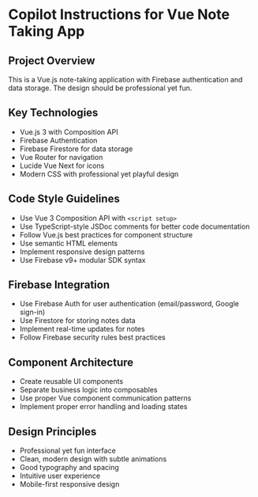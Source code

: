# Copilot Instructions for Vue Note Taking App

<!-- Use this file to provide workspace-specific custom instructions to Copilot. For more details, visit https://code.visualstudio.com/docs/copilot/copilot-customization#_use-a-githubcopilotinstructionsmd-file -->

## Project Overview
This is a Vue.js note-taking application with Firebase authentication and data storage. The design should be professional yet fun.

## Key Technologies
- Vue.js 3 with Composition API
- Firebase Authentication
- Firebase Firestore for data storage
- Vue Router for navigation
- Lucide Vue Next for icons
- Modern CSS with professional yet playful design

## Code Style Guidelines
- Use Vue 3 Composition API with `<script setup>`
- Use TypeScript-style JSDoc comments for better code documentation
- Follow Vue.js best practices for component structure
- Use semantic HTML elements
- Implement responsive design patterns
- Use Firebase v9+ modular SDK syntax

## Firebase Integration
- Use Firebase Auth for user authentication (email/password, Google sign-in)
- Use Firestore for storing notes data
- Implement real-time updates for notes
- Follow Firebase security rules best practices

## Component Architecture
- Create reusable UI components
- Separate business logic into composables
- Use proper Vue component communication patterns
- Implement proper error handling and loading states

## Design Principles
- Professional yet fun interface
- Clean, modern design with subtle animations
- Good typography and spacing
- Intuitive user experience
- Mobile-first responsive design
